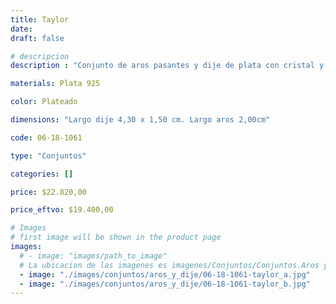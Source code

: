 ```yaml
---
title: Taylor
date: 
draft: false

# descripcion
description : "Conjunto de aros pasantes y dije de plata con cristal y marquesita."

materials: Plata 925

color: Plateado

dimensions: "Largo dije 4,30 x 1,50 cm. Largo aros 2,00cm"

code: 06-18-1061

type: "Conjuntos"

categories: []

price: $22.820,00

price_eftvo: $19.400,00

# Images
# first image will be shown in the product page
images:
  # - image: "images/path_to_image"
  # La ubicacion de las imagenes es imagenes/Conjuntos/Conjuntos.Aros y Dije/06-18-1061-taylor
  - image: "./images/conjuntos/aros_y_dije/06-18-1061-taylor_a.jpg"
  - image: "./images/conjuntos/aros_y_dije/06-18-1061-taylor_b.jpg"
---
```

